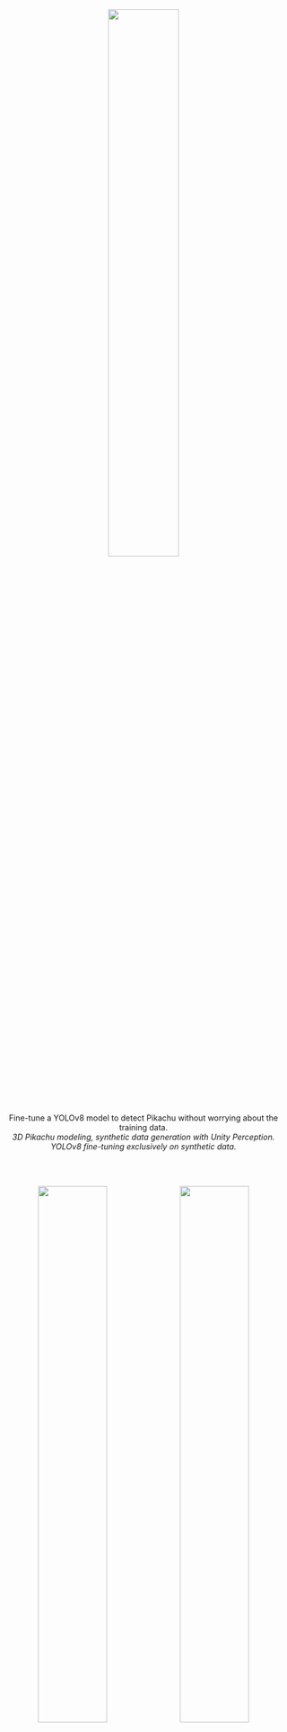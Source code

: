 <br>

<br>

<p align="center" width="100%">
  <img src="https://github.com/paulinamoskwa/detect-pikachu/assets/104844027/557f80b9-eee0-4d4d-be7e-9517f228a540" style="width: 50%; display: block; margin: auto;"></a><br>
  Fine-tune a YOLOv8 model to detect Pikachu without worrying about the training data.<br>
  <i>3D Pikachu modeling, synthetic data generation with Unity Perception.<br>YOLOv8 fine-tuning exclusively on synthetic data.</i><br>
</p>

<br>

<br>

<p align="center">
  <img src="https://github.com/paulinamoskwa/detect-pikachu/assets/104844027/756655b5-6776-426b-91f0-59150fed9812" width="49.5%"/> 
  <img src="https://github.com/paulinamoskwa/detect-pikachu/assets/104844027/c347982a-7d30-4bfe-98e8-9006033f1b12" width="49.5%"/><br>
  <img src="https://github.com/paulinamoskwa/detect-pikachu/assets/104844027/bcad884c-8bf1-4ba8-842e-0d828449c5df" width="49.5%"/> 
  <img src="https://github.com/paulinamoskwa/detect-pikachu/assets/104844027/d6be350e-6db9-4bf2-b1a8-01a163912318" width="49.5%"/> 
</p>

<br>

# About

The main problem when training a detection model, or generally when dealing with machine learning models, is the data. The goal of this project is to train an object detection model (YOLOv8) without manually creating every training image and annotation. Instead, we create a 3D model of the object and we exploit Unity Perception package to automatically generate several images and annotations.

The overall pipeline looks as follows.
<p align="center" width="100%">
<img src="https://github.com/paulinamoskwa/detect-pikachu/assets/104844027/4a8b6a39-3ff6-4c6b-8037-76d78f5fee8a" style="width: 100%">
</p>

- Use MagiScan 3D to make the 3D model of Pikachu. This model is in a raw format and needs some cleaning.
- The raw 3D Pikachu model is post-processed in Blender, where small noises are deleted.
- Export the 3D model and its texture, and move it to Unity, where a Perception project needs to be set up.
- Generate the detection data. Afterwards, modify the generated coordinates to match the YOLOv8 format.
- Finally, train the YOLOv8 model solely with synthetic data.

<br>

<br>

<p align="center" width="100%">
<img src="https://github.com/paulinamoskwa/detect-pikachu/assets/104844027/87953e10-a612-4071-9d68-ea2d6b348bd9" style="width: 100%">
</p>

## Part 1 - MagiScan 3D and Blender to Create the Pikachu Model

- Download the free app MagiScan3D and follow the instruction to create the 3D model.
- Once the model is ready, export it as `glb` format. At this stage the 3D scan is raw, and needs a cleanup.
- Download Blender `3.6.3` and open it.
- `File` > `Import` > `glTF 2.0` > Load the model from MagiScan3D.
- First, on the top right, change the view of the object. Then, change `Object Mode` to `Edit Mode`.
<p align="center" width="100%">
<img src="https://github.com/paulinamoskwa/detect-pikachu/assets/104844027/439e29af-4432-4554-9286-0b388dc0b12d" style="width: 60%">
</p>

- Select all the vertices to be deleted > Right click > `Delete Vertices`.
<p align="center" width="100%">
<img src="https://github.com/paulinamoskwa/detect-pikachu/assets/104844027/4682cfb9-4b94-4716-9773-fd88c21241a9" style="width: 60%">
</p>

- The final model should be clean and should look as follow.
<p align="center" width="100%">
<img src="https://github.com/paulinamoskwa/detect-pikachu/assets/104844027/4256cab5-416f-4483-8b77-7c7f0416f9c3" style="width: 60%">
</p>

- `File` > `Export` > `.fbx` > On the right column, `Path Mode` > `Copy` > Select the box near `Copy` and save.
<p align="center" width="100%">
<img src="https://github.com/paulinamoskwa/detect-pikachu/assets/104844027/fc091643-4c51-499a-bca6-9fbba7af8352" style="width: 20%">
</p>

- `UV Editing` > `Image` > `Save As...` > Save the image texture of the object (as `RGBA`).
<p align="center" width="100%">
<img src="https://github.com/paulinamoskwa/detect-pikachu/assets/104844027/4d96d068-bd16-4c19-8211-a5ff48781424" style="width: 60%">
</p>

## Part 2 - Unity Perception for Synthetic Data Generation

- Download Unity Hub and Unity `2022.3.21f1 Silicon`.
<p align="center" width="100%">
<img src="https://github.com/paulinamoskwa/detect-pikachu/assets/104844027/1510a8b3-d388-4b59-8ac7-07e5b885c13c" style="width: 60%">
</p>

- Start a new `High Definition 3D project`.
<p align="center" width="100%">
<img src="https://github.com/paulinamoskwa/detect-pikachu/assets/104844027/2253c3fe-6cec-4b14-9d00-4a576e8991e7" style="width: 60%">
</p>

- `Window` > `Package Manager` > `Add package from git URL` > Insert `com.unity.perception`.
- `Window` > `Package Manager` > `Perception` > `Samples` > `Tutorial Files` > `Import`.
<p align="center" width="100%">
<img src="https://github.com/paulinamoskwa/detect-pikachu/assets/104844027/258998d5-cea6-4ed0-8773-e96fa0e90bb5" style="width: 60%">
</p>

- `Project` tab > `Assets` > Create a new folder called `Scene`.
- Inside the `Scene` folder > `Create` > `Scene`, and call it `TutorialScene`, then double click on it.
<p align="center" width="100%">
<img src="https://github.com/paulinamoskwa/detect-pikachu/assets/104844027/9479a39e-4639-4911-ad82-c0bb302f6b0d" style="width: 60%">
</p>

- In the `Hierarchy` panel, double click the `Main Camera`.
- In the `Inspector` panel of the `Main Camera` modify the values according to the image.
<p align="center" width="100%">
<img src="https://github.com/paulinamoskwa/detect-pikachu/assets/104844027/df49a150-5da3-401d-a161-e4af8aa70cbd" style="width: 60%">
</p>

- Always in the `Inspector` panel of the `Main Camera` click on `Add Component` and add `Perception Camera`.  
- `Edit` > `Project Settings` > `Editor` > disable `Asynchronous Shader Compilation`.
<p align="center" width="100%">
<img src="https://github.com/paulinamoskwa/detect-pikachu/assets/104844027/a4f26eda-869f-4491-9d16-dd3c2066bab6" style="width: 60%">
</p>

- `Project` tab > Look for `"HDRP High Fidelity"` in the search tab > `Lit Shader Mode` > `Both`.
<p align="center" width="100%">
<img src="https://github.com/paulinamoskwa/detect-pikachu/assets/104844027/d16aadf2-3c3c-452a-b4e3-d1f7a94196f0" style="width: 60%">
</p>

- `Main Camera` > `Inspector` > `Perception Camera (Script)` > `Camera Labelers` > `+`, and add first `BoundingBox2DLabeler`, and then `SemanticSegmentationLabeler`.
<p align="center" width="100%">
<img src="https://github.com/paulinamoskwa/detect-pikachu/assets/104844027/f60581ac-03fc-414b-9282-a873ae4c3e96" style="width: 60%">
</p>

- `Project` > `Assets` folder > `Create` > `Perception` > `ID Label Config`, renamed `TutorialIdLabelConfig`.
<p align="center" width="100%">
<img src="https://github.com/paulinamoskwa/detect-pikachu/assets/104844027/5fd5bbb5-cafc-41ec-8e22-1ab2d8269126" style="width: 60%">
</p>

- `Project` > `Assets` folder > `Create` > `Perception` > `Semantic Segmentation Label Config`, renamed `TutorialSemanticSegmentationLabelConfig`.
<p align="center" width="100%">
<img src="https://github.com/paulinamoskwa/detect-pikachu/assets/104844027/98609e03-1fad-413c-809c-17d74a92257b" style="width: 60%">
</p>

- `Main Camera` > `Perception Camera (Script)` > Drag and drop the newly created files to the corresponding `Camera Labelers Label Config` (see image).
<p align="center" width="100%">
<img src="https://github.com/paulinamoskwa/detect-pikachu/assets/104844027/4a44b8bd-d2da-4078-b9be-ffb179fbb113" style="width: 60%">
</p>

- `Project` > `Scene` > Drag and drop the Pikachu model (`.fbx`), the model texture (`.png`), and the background image (`png`).
- `Project` > `Scene` > `Create` > `Material` > Drag and drop the model texture (`.png`) to the new material's `Surface Inputs` > `Base Map`.
<p align="center" width="100%">
<img src="https://github.com/paulinamoskwa/detect-pikachu/assets/104844027/6ba8310b-db15-4ada-9eae-d921dd8bc5e1" style="width: 60%">
</p>

- `Project` > `Scene` > Drag and drop the Pikachu model into the `Hierarchy`. For the moment, this Pikachu will appear without colors nor texture.
- Drag and drop the material ball on the white Pikachu in `Scene`. Now the Pikachu should appear colored. 
- `Hierarchy` > Pikachu object > `Inspector` > `Add Component` > `Labeling` > `Use Automatic Labeling` > `Labeling Scheme` > `Use asset name` > `Add to Label Config...` > Select both `TutorialIdLabelConfig` and `TutorialSemanticSegmentationLabelConfig` (`Add Label` for both).
<p align="center" width="100%">
<img src="https://github.com/paulinamoskwa/detect-pikachu/assets/104844027/9e088041-bc21-4939-bcf4-ee6771c5f5ff" style="width: 60%">
</p>

- `Hierarchy` > Right click > `3D Object` > `Cube` > Drag the background image and drop it on the `Cube` object (which should now have the texture of the background image).
<p align="center" width="100%">
<img src="https://github.com/paulinamoskwa/detect-pikachu/assets/104844027/62aed873-5f68-45ca-8459-9239b4798d69" style="width: 60%">
</p>

- `Hierarchy` > `Cube` > `Inspector` > Adjust the values of `Transform` according to the image.
<p align="center" width="100%">
<img src="https://github.com/paulinamoskwa/detect-pikachu/assets/104844027/48f42183-8e49-40a8-a607-d9244068a45c" style="width: 60%">
</p>

- Before proceeding, it might be necessary to modify the `Directional Light` to match some better values.
<p align="center" width="100%">
<img src="https://github.com/paulinamoskwa/detect-pikachu/assets/104844027/df435e9c-7446-4dcb-90e1-5355144d5b2f" style="width: 60%">
</p>

- `Hierarchy` > Pikachu object > `Inspector` > `Add Component` > `Fixed Lenght Scenario` > `Add Randomizer` > `RotationRandomizer` > Set the values of the image.
<p align="center" width="100%">
<img src="https://github.com/paulinamoskwa/detect-pikachu/assets/104844027/0663baaa-b3bd-4333-9755-e8813f48685f" style="width: 60%">
</p>

- Lastly, always in the Pikachu object `Inspector` > `Add Component` > `Rotation Randomizer Tag` (which is already present in the above image).
- Now, pressing the play button, the data generation will begin.
<p align="center" width="100%">
<img src="https://github.com/paulinamoskwa/detect-pikachu/assets/104844027/78856b5d-8e81-42e6-b195-664e5bd7b220" style="width: 80%">
</p>

- To find where the images are being saved: `Edit` > `Project Settings` > `Perception` > `Solo Endpoint` > `Base Path` is the folder where the outputs are collected. (`Show Folder`) to check.

## Part 3 - Train YOLO Model and use it in Real Time
- It is convenient to repeat the synthetic data generation process with multiple position of the object in the frame. In this case, repeat the generation with 4 different position-size combination. 
<p align="center" width="100%">
<img src="https://github.com/paulinamoskwa/detect-pikachu/assets/104844027/bd6e1cbf-13ee-49b1-a1ec-c05d78e7c819" style="width: 60%">
</p>

- For each data generation (4) we have now a folder of sequences. The decision of generating sequences rather than single frames is because the first shot is blurry; the Perception package is so fast in making screenshots that the object movement cannot follow. The structure of the Unity outputs is as follows. 
```
data
 |
 └── pika1
 |    |
 |    └── annotation_definitions.json
 |    └── metadata.json
 |    └── metric_definition.json
 |    └── sensor_definitions.json
 |    └── sequence.0
 |    └── sequence.1
 |    └── ..
 |    └── sequence.2
 |    |    |
 |    |    └── step0.camera.png
 |    |    └── step0.camera.semantic.segmentation.png
 |    |    └── step0.frame_data.json
 |    |    └── ..
 |    |    └── step4.camera.png
 |    |    └── step4.camera.semantic.segmentation.png
 |    |    └── step4.frame_data.json
 |    |
 |    └── ..
 |    └── sequence.110
 |
 └── pika2
 └── pika3
 └── pika4
```

- From each sequence extract the last frame, the 5-th. Together with the frame, we collect the data from the corresponding `.json` annotation and we save it in the YOLOv8 format, namely `<class_id> <x_center> <y_center> <width> <height>`. The script that does that is `extract_frame_and_data.py`.
- Navigate to the output of the script and create a new file, `data.yaml`, with the following content. This is needed during the training of the YOLOv8 model.
```
train: ../images
val: ../images

nc: 1
names: ['Pikachu']
```

- The folder has to have the following format.
```
dataset
 |
 └── data.yaml
 |
 └── images
 |    |
 |    └── v1__1.png
 |    └── ..
 |    └── v1__100.png
 |    └── v2__1.png
 |    └── ..
 |    └── v2__100.png
 |    └── v3__1.png
 |    └── ..
 |    └── v3__100.png
 |    └── v4__1.png
 |    └── ..
 |    └── v4__100.png
 |
 └── labels
      |
      └── v1__1.txt
      └── ..
      └── v1__100.txt
      └── v2__1.txt
      └── ..
      └── v2__100.txt
      └── v3__1.txt
      └── ..
      └── v3__100.txt
      └── v4__1.txt
      └── ..
      └── v4__100.txt
```

- Zip the folder and load it on Colab.
- Move to Colab > Use the notebook `code/train_yolov8_model.ipynb` to train a YOLOv8 model.
- Save `/content/runs/detect/train/weights/best.pt` locally.
- To run the model, connect a webcam and run `run_realtime_pikachu_detection.py`.







